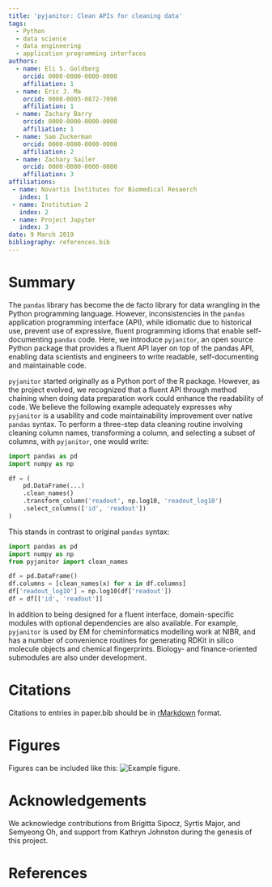 ```yaml
---
title: 'pyjanitor: Clean APIs for cleaning data'
tags:
  - Python
  - data science
  - data engineering
  - application programming interfaces
authors:
  - name: Eli S. Goldberg
    orcid: 0000-0000-0000-0000
    affiliation: 1
  - name: Eric J. Ma
    orcid: 0000-0003-0872-7098
    affiliation: 1
  - name: Zachary Barry
    orcid: 0000-0000-0000-0000
    affiliation: 1
  - name: Sam Zuckerman
    orcid: 0000-0000-0000-0000
    affiliation: 2
  - name: Zachary Sailer
    orcid: 0000-0000-0000-0000
    affiliation: 3
affiliations:
 - name: Novartis Institutes for Biomedical Resaerch
   index: 1
 - name: Institution 2
   index: 2
 - name: Project Jupyter
   index: 3
date: 9 March 2019
bibliography: references.bib
---
```


# Summary

The `pandas` library has become the de facto library for data wrangling in the Python programming language. However, inconsistencies in the `pandas` application programming interface (API), while idiomatic due to historical use, prevent use of expressive, fluent programming idioms that enable self-documenting `pandas` code. Here, we introduce `pyjanitor`, an open source Python package that provides a fluent API layer on top of the pandas API, enabling data scientists and engineers to write readable, self-documenting and maintainable code.

`pyjanitor` started originally as a Python port of the R package. However, as the project evolved, we recognized that a fluent API through method chaining when doing data preparation work could enhance the readability of code. We believe the following example adequately expresses why `pyjanitor` is a usability and code maintainability improvement over native `pandas` syntax. To perform a three-step data cleaning routine involving cleaning column names, transforming a column, and selecting a subset of columns, with `pyjanitor`, one would write:

```python
import pandas as pd
import numpy as np

df = (
    pd.DataFrame(...)
    .clean_names()
    .transform_column('readout', np.log10, 'readout_log10')
    .select_columns(['id', 'readout'])
)
```

This stands in contrast to original `pandas` syntax:

```python
import pandas as pd
import numpy as np
from pyjanitor import clean_names

df = pd.DataFrame()
df.columns = [clean_names(x) for x in df.columns]
df['readout_log10'] = np.log10(df['readout'])
df = df[['id', 'readout']]
```

In addition to being designed for a fluent interface, domain-specific modules with optional dependencies are also available. For example, `pyjanitor` is used by EM for cheminformatics modelling work at NIBR, and has a number of convenience routines for generating RDKit in silico molecule objects and chemical fingerprints. Biology- and finance-oriented submodules are also under development.

# Citations

Citations to entries in paper.bib should be in
[rMarkdown](http://rmarkdown.rstudio.com/authoring_bibliographies_and_citations.html)
format.

# Figures

Figures can be included like this: ![Example figure.](figure.png)

# Acknowledgements

We acknowledge contributions from Brigitta Sipocz, Syrtis Major, and Semyeong
Oh, and support from Kathryn Johnston during the genesis of this project.

# References
